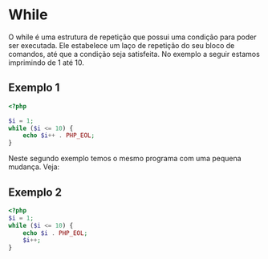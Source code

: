 # While
O while é uma estrutura de repetição que possui uma condição para poder ser executada. Ele estabelece um laço de repetição do seu bloco de comandos, até que a condição seja satisfeita. 
No exemplo a seguir estamos imprimindo de 1 até 10.

## Exemplo 1
```php
<?php

$i = 1;
while ($i <= 10) {
    echo $i++ . PHP_EOL;
}
```
Neste segundo exemplo temos o mesmo programa com uma pequena mudança. Veja:

## Exemplo 2

```php
<?php
$i = 1;
while ($i <= 10) {
    echo $i . PHP_EOL;
    $i++;
}
```


